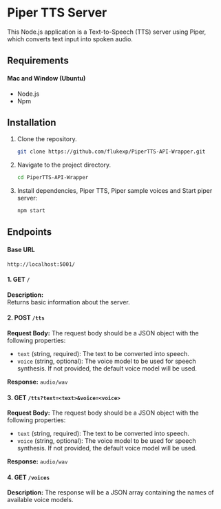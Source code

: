 # Piper TTS Server

This Node.js application is a Text-to-Speech (TTS) server using Piper, which converts text input into spoken audio.

## Requirements
#### Mac and Window (Ubuntu)
- Node.js
- Npm

## Installation

1. Clone the repository.
    ```bash
   git clone https://github.com/flukexp/PiperTTS-API-Wrapper.git
2. Navigate to the project directory.
    ```bash
    cd PiperTTS-API-Wrapper
3. Install dependencies, Piper TTS, Piper sample voices and Start piper server:
   ```bash
   npm start
   
## Endpoints
#### Base URL

```
http://localhost:5001/
```

#### 1. **GET `/`**

**Description:**  
Returns basic information about the server.

#### 2. **POST `/tts`**

**Request Body:**
The request body should be a JSON object with the following properties:
- `text` (string, required): The text to be converted into speech.
- `voice` (string, optional): The voice model to be used for speech synthesis. If not provided, the default voice model will be used.

**Response:**
`audio/wav`

#### 3. **GET `/tts?text=<text>&voice=<voice>`**

**Request Body:**
The request body should be a JSON object with the following properties:
- `text` (string, required): The text to be converted into speech.
- `voice` (string, optional): The voice model to be used for speech synthesis. If not provided, the default voice model will be used.

**Response:**
`audio/wav`


#### 4. **GET `/voices`**

**Description:**
The response will be a JSON array containing the names of available voice models.

